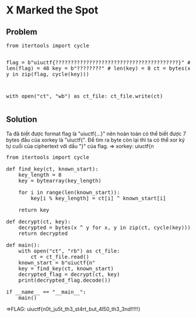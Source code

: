 <h1>
    X Marked the Spot
</h1>
<h2>
    Problem
</h2>
<pre>
from itertools import cycle

flag = b"uiuctf{????????????????????????????????????????}"
\# len(flag) = 48
key  = b"????????"
\# len(key) = 8
ct = bytes(x ^ y for x, y in zip(flag, cycle(key)))

with open("ct", "wb") as ct_file:
    ct_file.write(ct)</pre>
<h2>
    Solution
</h2>

Ta đã biết được format flag là "uiuctf{...}" nên hoàn toàn có thể biết được 7 bytes đầu của xorkey là "uiuctf{". Để tìm ra byte còn lại thì ta có thể xor ký tự cuối của ciphertext với dấu "}" của flag. => xorkey: uiuctf{n

<pre>from itertools import cycle

def find_key(ct, known_start):
    key_length = 8
    key = bytearray(key_length)

    for i in range(len(known_start)):
        key[i % key_length] = ct[i] ^ known_start[i]

    return key

def decrypt(ct, key):
    decrypted = bytes(x ^ y for x, y in zip(ct, cycle(key)))
    return decrypted

def main():
    with open("ct", "rb") as ct_file:
        ct = ct_file.read()   
    known_start = b"uiuctf{n"   
    key = find_key(ct, known_start)
    decrypted_flag = decrypt(ct, key)   
    print(decrypted_flag.decode())

if __name__ == "__main__":
    main()
</pre>

=>FLAG: uiuctf{n0t_ju5t_th3_st4rt_but_4l50_th3_3nd!!!!!}
